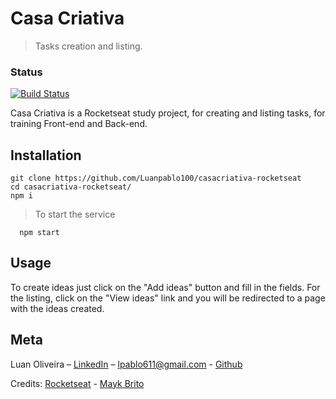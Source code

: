 # Casa Criativa
> Tasks creation and listing.

### Status

[![Build Status](https://travis-ci.com/Luanpablo100/casacriativa-rocketseat.svg?branch=master)](https://travis-ci.com/Luanpablo100/casacriativa-rocketseat)

Casa Criativa is a Rocketseat study project, for creating and listing tasks, for training Front-end and Back-end.

## Installation

```
git clone https://github.com/Luanpablo100/casacriativa-rocketseat
cd casacriativa-rocketseat/
npm i
```
> To start the service
```
  npm start
```
## Usage

To create ideas just click on the "Add ideas" button and fill in the fields.
For the listing, click on the "View ideas" link and you will be redirected to a page with the ideas created.

## Meta
Luan Oliveira – [LinkedIn](https://www.linkedin.com/in/luan-oliveira-713159198/) – lpablo611@gmail.com - [Github](https://github.com/Luanpablo100)

Credits: [Rocketseat](https://rocketseat.com.br/) - [Mayk Brito](https://github.com/maykbrito)
